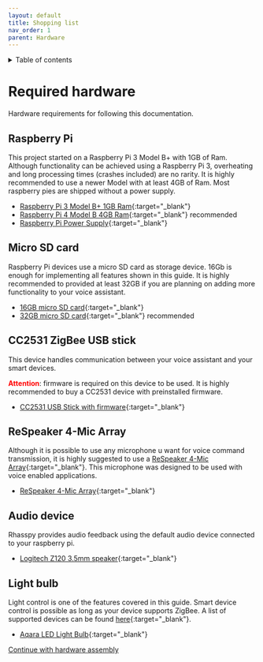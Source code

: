 ```yaml
---
layout: default
title: Shopping list
nav_order: 1
parent: Hardware
---
```

<details closed markdown="block">
  <summary>
    Table of contents
  </summary>
  {: .text-delta }
1. TOC
{:toc}
</details>

# Required hardware
Hardware requirements for following this documentation.

## Raspberry Pi 
This project started on a Raspberry Pi 3 Model B+ with 1GB of Ram. Although functionality can be achieved using a Raspberry Pi 3, overheating and long processing times (crashes included) are no rarity. It is highly recommended to use a newer Model with at least 4GB of Ram. Most raspberry pies are shipped without a power supply. 

- [Raspberry Pi 3 Model B+ 1GB Ram](https://www.amazon.de/Raspberry-1373331-Pi-Modell-Mainboard/dp/B07BDR5PDW/ref=sr_1_3?__mk_de_DE=%C3%85M%C3%85%C5%BD%C3%95%C3%91&dchild=1&keywords=raspberry+pi+3+b%2B%2C+4x+1%2C4+ghz%2C+1gb+ram&qid=1611774106&sr=8-3){:target="_blank"}
- [Raspberry Pi 4 Model B 4GB Ram](https://www.amazon.de/Raspberry-Pi-ARM-Cortex-A72-Bluetooth-Micro-HDMI/dp/B07TC2BK1X/ref=sr_1_3?__mk_de_DE=%C3%85M%C3%85%C5%BD%C3%95%C3%91&crid=2R6VLO3B5KUIB&dchild=1&keywords=raspberry+pi+4&qid=1611774957&quartzVehicle=812-409&replacementKeywords=raspberry+pi&sprefix=raspberr%2Caps%2C185&sr=8-3){:target="_blank"} recommended
- [Raspberry Pi Power Supply](https://www.amazon.de/Raspberry-Pi-offizielles-Netzteil-Model/dp/B07TMPC9FG/ref=sr_1_3?__mk_de_DE=%C3%85M%C3%85%C5%BD%C3%95%C3%91&crid=2OC2QH745IC7B&dchild=1&keywords=raspberry+pi+power+supply&qid=1611775136&sprefix=raspberry+pi+power%2Caps%2C172&sr=8-3){:target="_blank"}

## Micro SD card
Raspberry Pi devices use a micro SD card as storage device. 16Gb is enough for implementing all features shown in this guide. It is highly recommended to provided at least 32GB if you are planning on adding more functionality to your voice assistant.
- [16GB micro SD card](https://www.amazon.de/SanDisk-Ultra-microSDHC-Speicherkarte-Adapter/dp/B073K14CVB/ref=sr_1_3?__mk_de_DE=%C3%85M%C3%85%C5%BD%C3%95%C3%91&dchild=1&keywords=MicroSDHC-Speicherkarte+16GB&qid=1611775897&sr=8-3){:target="_blank"}
- [32GB micro SD card](https://www.amazon.de/SanDisk-microSDHC-Speicherkarte-SD-Adapter-App-Leistung/dp/B08GY9NYRM/ref=sr_1_6?__mk_de_DE=%C3%85M%C3%85%C5%BD%C3%95%C3%91&dchild=1&keywords=MicroSDHC-Speicherkarte+32GB&qid=1611775990&sr=8-6){:target="_blank"} recommended

## CC2531 ZigBee USB stick
This device handles communication between your voice assistant and your smart devices.

<b style="color:red">Attention</b>: firmware is required on this device to be used.
It is highly recommended to buy a CC2531 device with preinstalled firmware. 
- [CC2531 USB Stick with firmware](https://www.amazon.de/gp/product/B07V9K3GHH/ref=ppx_yo_dt_b_asin_title_o02_s00?ie=UTF8&psc=1){:target="_blank"} 

## ReSpeaker 4-Mic Array
Although it is possible to use any microphone u want for voice command transmission, it is highly suggested to use a [ReSpeaker 4-Mic Array](https://respeaker.io/4_mic_array/){:target="_blank"}. This microphone was designed to be used with voice enabled applications. 
- [ReSpeaker 4-Mic Array](https://www.amazon.de/MakerHawk-ReSpeaker-Raspberry-Quad-Microphone-Expansion-Applications/dp/B07FP78ZGX/ref=sr_1_3?__mk_de_DE=%C3%85M%C3%85%C5%BD%C3%95%C3%91&crid=29KT1U5Q49048&dchild=1&keywords=respeaker+4+mic+array&qid=1611778404&s=computers&sprefix=res%2Ccomputers%2C191&sr=1-3){:target="_blank"}

## Audio device
Rhasspy provides audio feedback using the default audio device connected to your raspberry pi. 
- [Logitech Z120 3.5mm speaker](https://www.amazon.de/Logitech-Notebook-Lautsprecher-USB-Stromversorgung-schwarz-silver/dp/B00544XKK4/ref=sr_1_1?__mk_de_DE=%C3%85M%C3%85%C5%BD%C3%95%C3%91&dchild=1&keywords=LOGITECH+Z120&qid=1611780243&sr=8-1){:target="_blank"}

## Light bulb
Light control is one of the features covered in this guide. Smart device control is possible as long as your device supports ZigBee.
A list of supported devices can be found [here](https://www.zigbee2mqtt.io/information/supported_devices.html){:target="_blank"}.
- [Aqara LED Light Bulb](https://www.amazon.de/Aqara-ZNLDP12LM-LED-Light-Bulb/dp/B07X2TH2QL/ref=sr_1_1?__mk_de_DE=%C3%85M%C3%85%C5%BD%C3%95%C3%91&dchild=1&keywords=aqara+znldp12lm&qid=1611778998&sr=8-1){:target="_blank"}

[Continue with hardware assembly](hardware-assembly.html)
